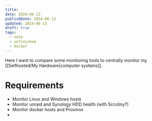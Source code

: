 ```yaml
---
title: 
date: 2024-06-13
publishDate: 2024-06-13
updated: 2024-06-13
draft: true
tags:
  - note
  - unfinished
  - docker
---
```

 
Here I want to compare some monitoring tools to centrally monitor my [[Selfhosted/My Hardware|computer systems]].

# Requirements

- Monitor Linux and Windows hosts
- Monitor unraid and Synology HDD health (with Scrutiny?)
- Monitor docker hosts and Proxmox
- 